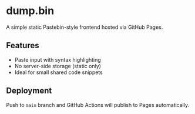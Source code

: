# dump.bin

A simple static Pastebin-style frontend hosted via GitHub Pages.

## Features

- Paste input with syntax highlighting
- No server-side storage (static only)
- Ideal for small shared code snippets

## Deployment

Push to `main` branch and GitHub Actions will publish to Pages automatically.
